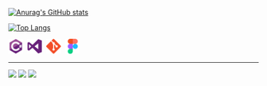 <!--### Hi there 👋
<a href="https://git.io/typing-svg"><img src="https://readme-typing-svg.herokuapp.com?font=Fira+Code&pause=1000&color=B5ADEB&vCenter=true&repeat=false&width=435&lines=Hi+there%2C+my+name+is+Misha." alt="Typing SVG" /></a>-->

[![Anurag's GitHub stats](https://github-readme-stats.vercel.app/api?username=shawtygold&show_icons=true&theme=tokyonight)](https://github.com/Shawtygold)
<!--![Anurag's GitHub stats](https://github-readme-stats.vercel.app/api?username=shawtygold&show_icons=true&theme=transparent&hide_border=true&ring_color=B5ADEB&text_color=FFFFFF&title_color=B5ABF9&icon_color=B5ADEB)-->
[![Top Langs](https://github-readme-stats.vercel.app/api/top-langs/?username=shawtygold&layout=compact&theme=tokyonight)](https://github.com/Shawtygold)
<!--![Top Langs](https://github-readme-stats.vercel.app/api/top-langs/?username=shawtygold&layout=compact&theme=transparent&hide_border=true&text_color=FFFFFF&title_color=B5ABF9&icon_color=B5ADEB)-->
<div>      
  <img src="https://github.com/devicons/devicon/blob/master/icons/csharp/csharp-original.svg" title="C#" alt="C" width="30"/>&nbsp;
  <img src="https://github.com/devicons/devicon/blob/master/icons/visualstudio/visualstudio-plain.svg" title="visualstudio" alt="visualstudio" width="30"/>&nbsp;
  <img src="https://github.com/devicons/devicon/blob/master/icons/git/git-original.svg" title="git" alt="git" width="30"/>&nbsp;
  <img src="https://github.com/devicons/devicon/blob/master/icons/figma/figma-original.svg" title="figma" alt="figma" width="30"/>&nbsp;
  
  <!--<img src="https://github.com/devicons/devicon/blob/master/icons/html5/html5-original.svg" title="html5" alt="html5" width="30"/>&nbsp;
  <img src="https://github.com/devicons/devicon/blob/master/icons/css3/css3-original.svg" title="css" alt="css" width="30"/>&nbsp; >--> 
</div>

---

<div align="left">   
  <!--<a href="https://discord.gg/ygTgqafV4b" target="_blank"><img src="https://img.shields.io/badge/Discord-7289DA?style=for-the-badge&logo=discord&logoColor=white" target="_blank"></a> -->  
  <a href="https://www.twitch.tv/shawtygoldq" target="_blank"><img src="https://img.shields.io/badge/Twitch-9146FF?style=for-the-badge&logo=twitch&logoColor=white" target="_blank"></a>  
  <a href = "mailto:shawtygoldz@gmail.com"><img src="https://img.shields.io/badge/-Gmail-%23333?style=for-the-badge&logo=gmail&logoColor=white&color=red"></a>
  <a href="https://t.me/+nAFnNgTUJq85OTM6" target="_blank"><img src="https://img.shields.io/badge/-Telegram-%23332?style=for-the-badge&logo=telegram&logoColor=white&color=blue" /></a>  

</div>


<!--<div style="display: inline_block"><br>
  <img align="center" height="30" width="40" src="https://raw.githubusercontent.com/devicons/devicon/master/icons/typescript/typescript-plain.svg" />
  <img align="center" height="30" width="40" src="https://raw.githubusercontent.com/devicons/devicon/master/icons/nodejs/nodejs-plain-wordmark.svg" />
  <img align="center" height="30" width="40" src="https://github.com/devicons/devicon/raw/master/icons/nestjs/nestjs-plain.svg" />
  <img align="center" height="30" width="40" src="https://github.com/devicons/devicon/raw/master/icons/postgresql/postgresql-original.svg" />
  <img align="center" height="30" width="40" src="https://github.com/devicons/devicon/raw/master/icons/vuejs/vuejs-original.svg" />
  <img align="center" height="30" width="40" src="https://github.com/devicons/devicon/raw/master/icons/svelte/svelte-original.svg" />
  <img align="center" height="30" width="40" src="https://github.com/devicons/devicon/raw/master/icons/bash/bash-original.svg" />
  <img align="center" height="30" width="40" src="https://github.com/devicons/devicon/raw/master/icons/vscode/vscode-original.svg" />
</div>-->






<!--
**Shawtygold/Shawtygold** is a ✨ _special_ ✨ repository because its `README.md` (this file) appears on your GitHub profile.

Here are some ideas to get you started:

- 🔭 I’m currently working on ...
- 🌱 I’m currently learning ...
- 👯 I’m looking to collaborate on ...
- 🤔 I’m looking for help with ...
- 💬 Ask me about ...
- 📫 How to reach me: ...
- 😄 Pronouns: ...
- ⚡ Fun fact: ...
-->
